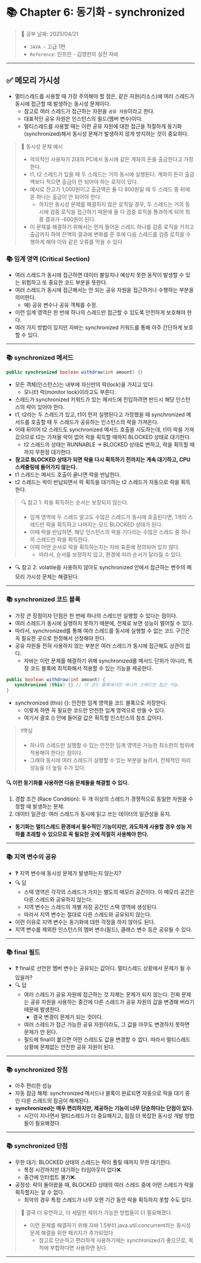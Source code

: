 # 📚 Chapter 6: 동기화 - synchronized

> 📌 공부 날짜: 2025/04/21
> - `JAVA `- 고급 1편
> - `Reference`: 인프런 - 김영한의 실전 자바

---

## ✅ 메모리 가시성
- 멀티스레드를 사용할 때 가장 주의해야 할 점은, 같은 자원(리소스)에 여러 스레드가 동시에 접근할 때 발생하는 동시성 문제이다.
  - 참고로 여러 스레드가 접근하는 자원을 `공유 자원`이라고 한다.
  - 대표적인 공유 자원은 인스턴스의 필드(멤버 변수)이다.
  - 멀티스레드를 사용할 때는 이런 공유 자원에 대한 접근을 적절하게 동기화(synchronized)해서 동시성 문제가 발생하지 않게 방지하는 것이 중요하다.

> 🤔 동시성 문제 예시
> - 악의적인 사용자가 2대의 PC에서 동시에 같은 계좌의 돈을 출금한다고 가정한다.
> - t1, t2 스레드가 있을 때 두 스레드는 거의 동시에 실행된다. 계좌의 돈이 출금액보다 적으면 출금이 안 되어야 하는 로직이 있다.
> - 예시로 잔고가 1,000원이고 출금액은 둘 다 800원일 때 두 스레드 중 뒤에 온 하나는 출금이 안 되어야 한다.
>   - 하지만 동시성 문제를 해결하지 않은 로직일 경우, 두 스레드는 거의 동시에 검증 로직을 접근하기 때문에 둘 다 검증 로직을 통과하게 되어 최종 결과가 -600원이 된다.
> - 이 문제를 해결하기 위해서는 먼저 들어온 스레드 하나를 검증 로직을 거치고 출금까지 하여 잔액의 결과에 변화를 준 후에 다음 스레드를 검증 로직을 수행하게 해야 이와 같은 오류를 막을 수 있다.

### 📚 임계 영역 (Critical Section)
- 여러 스레드가 동시에 접근하면 데이터 불일치나 예상치 못한 동작이 발생할 수 있는 위험하고 또 중요한 코드 부분을 뜻한다.
- 여러 스레드가 동시에 접근해서는 안 되는 공유 자원을 접근하거나 수행하는 부분을 의미한다.
  - 예) 공유 변수나 공유 객체를 수정.
- 이런 임계 영역은 한 번에 하나의 스레드만 접근할 수 있도록 안전하게 보호해야 한다.
- 여러 가지 방법이 있지만 자바는 synchronized 키워드를 통해 아주 간단하게 보호할 수 있다.

---

### 📚 synchronized 메서드
```java
public synchronized boolean withdraw(int amount) {}
```
- 모든 객체(인스턴스)는 내부에 자신만의 락(lock)을 가지고 있다.
   - 모니터 락(monitor lock)이라고도 부른다.
- 스레드가 synchronized 키워드가 있는 메서드에 진입하려면 반드시 해당 인스턴스의 락이 있어야 한다.
- t1, t2라는 두 스레드가 있고, t1이 먼저 실행된다고 가정했을 때 synchronized 메서드를 호출할 때 두 스레드가 공유하는 인스턴스의 락을 가져온다.
- 이때 뒤이어 t2 스레드도 synchronized 메서드 호출을 시도하는데, t1이 락을 가져갔으므로 t2는 가져올 락이 없어 락을 획득할 때까지 BLOCKED 상태로 대기한다.
  - t2 스레드의 상태는 RUNNABLE -> BLOCKED 상태로 변하고, 락을 획득할 때까지 무한정 대기한다.
- **참고로 BLOCKED 상태가 되면 락을 다시 획득하기 전까지는 계속 대기하고, CPU 스케줄링에 들어가지 않는다.**
- t1 스레드는 메서드 호출이 끝나면 락을 반납한다.
- t2 스레드는 락이 반납되면서 락 획득을 대기하는 t2 스레드가 자동으로 락을 획득한다.

> 🔍 참고 1: 락을 획득하는 순서는 보장되지 않는다.
> - 임계 영역에 두 스레드 말고도 수많은 스레드가 동시에 호출된다면, 1개의 스레드만 락을 획득하고 나머지는 모드 BLOCKED 상태가 된다.
> - 이때 락을 반납하면, 해당 인스턴스의 락을 기다리는 수많은 스레드 중 하나의 스레드만 락을 획득한다.
> - 이때 어떤 순서로 락을 획득하는지는 자바 표준에 정의되어 있지 않다.
>   - 따라서, 순서를 보장하지 않고, 환경에 따라 순서가 달라질 수 있다.
- 🔍 참고 2: volatile을 사용하지 않아도 synchronized 안에서 접근하는 변수의 메모리 가시성 문제는 해결된다.

---

### 📚 synchronized 코드 블록
- 가장 큰 장점이자 단점은 한 번에 하나의 스레드만 실행할 수 있다는 점이다.
- 여러 스레드가 동시에 실행하지 못하기 때문에, 전체로 보면 성능이 떨어질 수 있다.
- 따라서, synchronized를 통해 여러 스레드를 동시에 실행할 수 없는 코드 구간은 꼭 필요한 곳으로 한정해서 선정해야 한다.
- 공유 자원을 전혀 사용하지 않는 부분은 여러 스레드가 동시에 접근해도 상관이 없다.
    - 자바는 이런 문제를 해결하기 위해 synchronized를 메서드 단위가 아니라, 특정 코드 블록에 최적화해서 적용할 수 있는 기능을 제공한다.
```java
public boolean withdraw(int amount) {
   synchronized (this) {} // 이 코드 블록에서만 하나의 스레드만 접근 가능.
} 
```
- synchronized (this) {}: 안전한 임계 영역을 코드 블록으로 저장한다.
  - 이렇게 하면 꼭 필요한 코드만 안전한 임계 영억으로 만들 수 있다.
  - 여기서 괄호 () 안에 들어갈 값은 획득할 인스턴스의 참조 값이다.

> ❗핵심
> - 하나의 스레드만 실행할 수 있는 안전한 임계 영역은 가능한 최소한의 범위에 적용해야 한다는 점이다.
> - 그래야 동시에 여러 스레드가 실행할 수 있는 부분을 늘려서, 전체적인 처리 성능을 더 높일 수가 있다.

#### 🔍 이런 동기화를 사용하면 다음 문제들을 해결할 수 있다.
1. 경합 조건 (Race Condition): 두 개 이상의 스레드가 경쟁적으로 동일한 자원을 수정할 때 발생하는 문제.
2. 데이터 일관성: 여러 스레드가 동시에 읽고 쓰는 데이터의 일관성을 유지.

- **동기화는 멀티스레드 환경에서 필수적인 기능이지만, 과도하게 사용할 경우 성능 저하를 초래할 수 있으므로 꼭 필요한 곳에 적절히 사용해야 한다.**

---

### 📚 지역 변수의 공유
- ❓ 지역 변수에 동시성 문제가 발생하는지 않는지?
- 🔍 답
  - 스택 영역은 각각의 스레드가 가지는 별도의 메모리 공간이다. 이 메모리 공간은 다른 스레드와 공유하지 않는다.
  - 지역 변수는 스레드의 개별 저장 공간인 스택 영역에 생성된다.
  - 따라서 지역 변수는 절대로 다른 스레드와 공유되지 않는다.
- 이런 이유로 지역 변수는 동기화에 대한 걱정을 하지 않아도 된다.
- 지역 변수를 제외한 인스턴스의 멤버 변수(필드), 클래스 변수 등은 공유될 수 있다.

---

### 📚 final 필드
- ❓ final로 선언한 멤버 변수는 공유되는 값이다. 멀티스레드 상황에서 문제가 될 수 있을까?
- 🔍 답
  - 여러 스레드가 공유 자원에 접근하는 것 자체는 문제가 되지 않는다. 진짜 문제는 공유 자원을 사용하는 중간에 다른 스레드가 공유 자원의 값을 변경해 버리기 때문에 발생한다.
    - 결국 변경이 문제가 되는 것이다.
  - 여러 스레드가 접근 가능한 공유 자원이라도, 그 값을 아무도 변경하지 못하면 문제가 안 된다.
  - 필드에 final이 붙으면 어떤 스레드도 값을 변경할 수 없다. 따라서 멀티스레드 상황에 문제없는 안전한 공유 자원이 된다.

---

### 📚 synchronized 장점
- 아주 편리한 성능
- 자동 잠금 해제: synchronized 메서드나 블록이 완료되면 자동으로 락을 대기 중인 다른 스레드의 잠금이 해제된다.
- **synchronized는 매우 편리하지만, 제공하는 기능이 너무 단순하다는 단점이 있다.**
  - 시간이 지나면서 멀티스레드가 더 중요해지고, 점점 더 복잡한 동시성 개발 방법들이 필요해졌다.

---

### 📚 synchronized 단점
- 무한 대기: BLOCKED 상태의 스레드는 락이 풀릴 때까지 무한 대기한다.
  - 특정 시간까지만 대기하는 타임아웃이 없다❌.
  - 중간에 인터럽트 불가❌.
- 공정성: 락이 돌아왔을 때, BLOCKED 상태의 여러 스레드 중에 어떤 스레드가 락을 획득할지는 알 수 없다.
  - 최악의 경우 특정 스레드가 너무 오랜 기간 동안 락을 획득하지 못할 수도 있다.

> 🤔 결국 더 유연하고, 더 세밀한 제어가 가능한 방법들이 더 필요해졌다.
> - 이런 문제를 해결하기 위해 자바 1.5부터 java.util.concurrent라는 동시성 문제 해결을 위한 패키지가 추가되었다.
>   - 참고로 단순하고 편리하게 사용하기에는 synchronized가 좋으므로, 목적에 부합하다면 사용하면 된다.

---